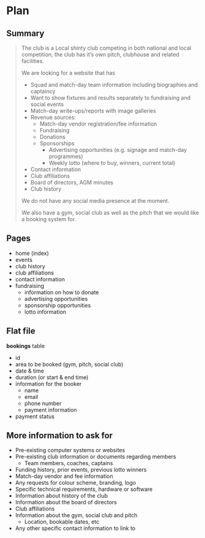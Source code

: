 # Plan

## Summary

> The club is a Local shinty club competing in both national and local competition, the club has it’s own pitch, clubhouse and related facilities.
> 
> We are looking for a website that has
> 
> - Squad and match-day team information including biographies and captaincy
> - Want to show fixtures and results separately to fundraising and social events
> - Match-day write-ups/reports with image galleries
> - Revenue sources:
> 	- Match-day vendor registration/fee information
> 	- Fundraising
> 	- Donations
> 	- Sponsorships
> 		- Advertising opportunities (e.g. signage and match-day programmes)
> 		- Weekly lotto (where to buy, winners, current total)
> - Contact information
> - Club affiliations
> - Board of directors, AGM minutes
> - Club history
> 
> We do not have any social media presence at the moment.
> 
> We also have a gym, social club as well as the pitch that we would like a booking system for.

## Pages

- home (index)
- events
- club history
- club affiliations
- contact information
- fundraising
	- information on how to donate
	- advertising opportunities
	- sponsorship opportunities
	- lotto information

## Flat file

**bookings** table
- id
- area to be booked (gym, pitch, social club)
- date & time
- duration (or start & end time)
- information for the booker
	- name
	- email
	- phone number
	- payment information
- payment status

## More information to ask for

- Pre-existing computer systems or websites
- Pre-existing club information or documents regarding members
	- Team members, coaches, captains
- Funding history, prior events, previous lotto winners
- Match-day vendor and fee information
- Any requests for colour scheme, branding, logo
- Specific technical requirements, hardware or software
- Information about history of the club
- Information about the board of directors
- Club affiliations
- Information about the gym, social club and pitch
	- Location, bookable dates, etc
- Any other specific contact information to link to
